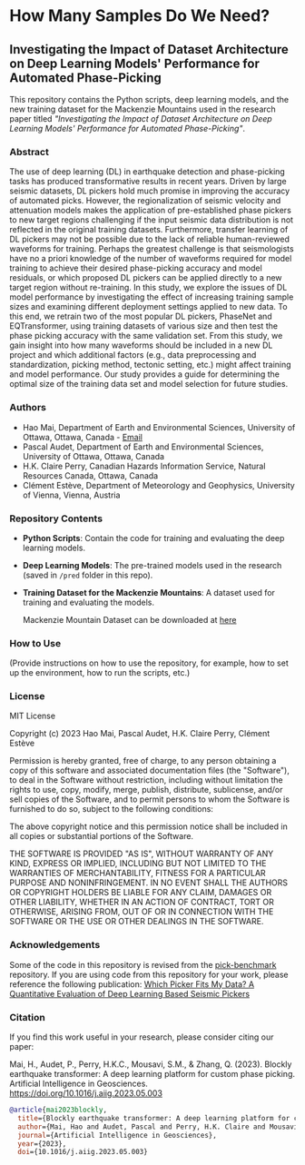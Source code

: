 # How Many Samples Do We Need? 
## Investigating the Impact of Dataset Architecture on Deep Learning Models' Performance for Automated Phase-Picking

This repository contains the Python scripts, deep learning models, and the new training dataset for the Mackenzie Mountains used in the research paper titled _"Investigating the Impact of Dataset Architecture on Deep Learning Models' Performance for Automated Phase-Picking"_.

### Abstract

The use of deep learning (DL) in earthquake detection and phase-picking tasks has produced transformative results in recent years. Driven by large seismic datasets, DL pickers hold much promise in improving the accuracy of automated picks. However, the regionalization of seismic velocity and attenuation models makes the application of pre-established phase pickers to new target regions challenging if the input seismic data distribution is not reflected in the original training datasets. Furthermore, transfer learning of DL pickers may not be possible due to the lack of reliable human-reviewed waveforms for training. Perhaps the greatest challenge is that seismologists have no a priori knowledge of the number of waveforms required for model training to achieve their desired phase-picking accuracy and model residuals, or which proposed DL pickers can be applied directly to a new target region without re-training. In this study, we explore the issues of DL model performance by investigating the effect of increasing training sample sizes and examining different deployment settings applied to new data. To this end, we retrain two of the most popular DL pickers, PhaseNet and EQTransformer, using training datasets of various size and then test the phase picking accuracy with the same validation set. From this study, we gain insight into how many waveforms should be included in a new DL project and which additional factors (e.g., data preprocessing and standardization, picking method, tectonic setting, etc.) might affect training and model performance. Our study provides a guide for determining the optimal size of the training data set and model selection for future studies.

### Authors

- Hao Mai, Department of Earth and Environmental Sciences, University of Ottawa, Ottawa, Canada - [Email](mailto:hmai090@uottawa.ca)
- Pascal Audet, Department of Earth and Environmental Sciences, University of Ottawa, Ottawa, Canada
- H.K. Claire Perry, Canadian Hazards Information Service, Natural Resources Canada, Ottawa, Canada
- Clément Estève, Department of Meteorology and Geophysics, University of Vienna, Vienna, Austria

### Repository Contents

- **Python Scripts**: Contain the code for training and evaluating the deep learning models.
- **Deep Learning Models**: The pre-trained models used in the research (saved in `/pred` folder in this repo).
- **Training Dataset for the Mackenzie Mountains**: A dataset used for training and evaluating the models.
  
  Mackenzie Mountain Dataset can be downloaded at [here](https://www.kaggle.com/datasets/okaygoodnight/mackenzie-mountain-earthquake-dataset-for-ai-use)

### How to Use

(Provide instructions on how to use the repository, for example, how to set up the environment, how to run the scripts, etc.)

### License

MIT License

Copyright (c) 2023 Hao Mai, Pascal Audet, H.K. Claire Perry, Clément Estève

Permission is hereby granted, free of charge, to any person obtaining a copy
of this software and associated documentation files (the "Software"), to deal
in the Software without restriction, including without limitation the rights
to use, copy, modify, merge, publish, distribute, sublicense, and/or sell
copies of the Software, and to permit persons to whom the Software is
furnished to do so, subject to the following conditions:

The above copyright notice and this permission notice shall be included in all
copies or substantial portions of the Software.

THE SOFTWARE IS PROVIDED "AS IS", WITHOUT WARRANTY OF ANY KIND, EXPRESS OR
IMPLIED, INCLUDING BUT NOT LIMITED TO THE WARRANTIES OF MERCHANTABILITY,
FITNESS FOR A PARTICULAR PURPOSE AND NONINFRINGEMENT. IN NO EVENT SHALL THE
AUTHORS OR COPYRIGHT HOLDERS BE LIABLE FOR ANY CLAIM, DAMAGES OR OTHER
LIABILITY, WHETHER IN AN ACTION OF CONTRACT, TORT OR OTHERWISE, ARISING FROM,
OUT OF OR IN CONNECTION WITH THE SOFTWARE OR THE USE OR OTHER DEALINGS IN THE
SOFTWARE.

### Acknowledgements

Some of the code in this repository is revised from the [pick-benchmark](https://github.com/seisbench/pick-benchmark) repository. If you are using code from this repository for your work, please reference the following publication: [Which Picker Fits My Data? A Quantitative Evaluation of Deep Learning Based Seismic Pickers](https://agupubs.onlinelibrary.wiley.com/doi/10.1029/2021JB023499)
### Citation

If you find this work useful in your research, please consider citing our paper:

Mai, H., Audet, P., Perry, H.K.C., Mousavi, S.M., & Zhang, Q. (2023). Blockly earthquake transformer: A deep learning platform for custom phase picking. Artificial Intelligence in Geosciences. https://doi.org/10.1016/j.aiig.2023.05.003

```bibtex
@article{mai2023blockly,
  title={Blockly earthquake transformer: A deep learning platform for custom phase picking},
  author={Mai, Hao and Audet, Pascal and Perry, H.K. Claire and Mousavi, S. Mostafa and Zhang, Q},
  journal={Artificial Intelligence in Geosciences},
  year={2023},
  doi={10.1016/j.aiig.2023.05.003}

